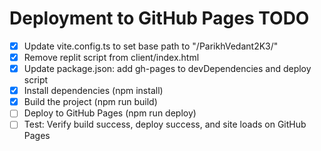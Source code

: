 # Deployment to GitHub Pages TODO

- [x] Update vite.config.ts to set base path to "/ParikhVedant2K3/"
- [x] Remove replit script from client/index.html
- [x] Update package.json: add gh-pages to devDependencies and deploy script
- [x] Install dependencies (npm install)
- [x] Build the project (npm run build)
- [ ] Deploy to GitHub Pages (npm run deploy)
- [ ] Test: Verify build success, deploy success, and site loads on GitHub Pages
